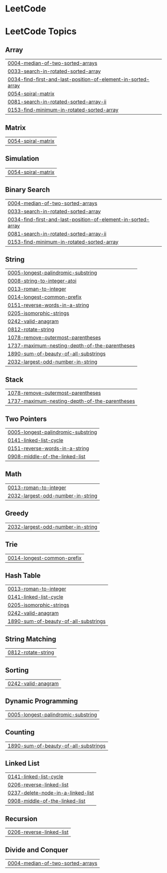# LeetCode
<!---LeetCode Topics Start-->
# LeetCode Topics
## Array
|  |
| ------- |
| [0004-median-of-two-sorted-arrays](https://github.com/Vishalpatel78/LeetCode/tree/master/0004-median-of-two-sorted-arrays) |
| [0033-search-in-rotated-sorted-array](https://github.com/Vishalpatel78/LeetCode/tree/master/0033-search-in-rotated-sorted-array) |
| [0034-find-first-and-last-position-of-element-in-sorted-array](https://github.com/Vishalpatel78/LeetCode/tree/master/0034-find-first-and-last-position-of-element-in-sorted-array) |
| [0054-spiral-matrix](https://github.com/Vishalpatel78/LeetCode/tree/master/0054-spiral-matrix) |
| [0081-search-in-rotated-sorted-array-ii](https://github.com/Vishalpatel78/LeetCode/tree/master/0081-search-in-rotated-sorted-array-ii) |
| [0153-find-minimum-in-rotated-sorted-array](https://github.com/Vishalpatel78/LeetCode/tree/master/0153-find-minimum-in-rotated-sorted-array) |
## Matrix
|  |
| ------- |
| [0054-spiral-matrix](https://github.com/Vishalpatel78/LeetCode/tree/master/0054-spiral-matrix) |
## Simulation
|  |
| ------- |
| [0054-spiral-matrix](https://github.com/Vishalpatel78/LeetCode/tree/master/0054-spiral-matrix) |
## Binary Search
|  |
| ------- |
| [0004-median-of-two-sorted-arrays](https://github.com/Vishalpatel78/LeetCode/tree/master/0004-median-of-two-sorted-arrays) |
| [0033-search-in-rotated-sorted-array](https://github.com/Vishalpatel78/LeetCode/tree/master/0033-search-in-rotated-sorted-array) |
| [0034-find-first-and-last-position-of-element-in-sorted-array](https://github.com/Vishalpatel78/LeetCode/tree/master/0034-find-first-and-last-position-of-element-in-sorted-array) |
| [0081-search-in-rotated-sorted-array-ii](https://github.com/Vishalpatel78/LeetCode/tree/master/0081-search-in-rotated-sorted-array-ii) |
| [0153-find-minimum-in-rotated-sorted-array](https://github.com/Vishalpatel78/LeetCode/tree/master/0153-find-minimum-in-rotated-sorted-array) |
## String
|  |
| ------- |
| [0005-longest-palindromic-substring](https://github.com/Vishalpatel78/LeetCode/tree/master/0005-longest-palindromic-substring) |
| [0008-string-to-integer-atoi](https://github.com/Vishalpatel78/LeetCode/tree/master/0008-string-to-integer-atoi) |
| [0013-roman-to-integer](https://github.com/Vishalpatel78/LeetCode/tree/master/0013-roman-to-integer) |
| [0014-longest-common-prefix](https://github.com/Vishalpatel78/LeetCode/tree/master/0014-longest-common-prefix) |
| [0151-reverse-words-in-a-string](https://github.com/Vishalpatel78/LeetCode/tree/master/0151-reverse-words-in-a-string) |
| [0205-isomorphic-strings](https://github.com/Vishalpatel78/LeetCode/tree/master/0205-isomorphic-strings) |
| [0242-valid-anagram](https://github.com/Vishalpatel78/LeetCode/tree/master/0242-valid-anagram) |
| [0812-rotate-string](https://github.com/Vishalpatel78/LeetCode/tree/master/0812-rotate-string) |
| [1078-remove-outermost-parentheses](https://github.com/Vishalpatel78/LeetCode/tree/master/1078-remove-outermost-parentheses) |
| [1737-maximum-nesting-depth-of-the-parentheses](https://github.com/Vishalpatel78/LeetCode/tree/master/1737-maximum-nesting-depth-of-the-parentheses) |
| [1890-sum-of-beauty-of-all-substrings](https://github.com/Vishalpatel78/LeetCode/tree/master/1890-sum-of-beauty-of-all-substrings) |
| [2032-largest-odd-number-in-string](https://github.com/Vishalpatel78/LeetCode/tree/master/2032-largest-odd-number-in-string) |
## Stack
|  |
| ------- |
| [1078-remove-outermost-parentheses](https://github.com/Vishalpatel78/LeetCode/tree/master/1078-remove-outermost-parentheses) |
| [1737-maximum-nesting-depth-of-the-parentheses](https://github.com/Vishalpatel78/LeetCode/tree/master/1737-maximum-nesting-depth-of-the-parentheses) |
## Two Pointers
|  |
| ------- |
| [0005-longest-palindromic-substring](https://github.com/Vishalpatel78/LeetCode/tree/master/0005-longest-palindromic-substring) |
| [0141-linked-list-cycle](https://github.com/Vishalpatel78/LeetCode/tree/master/0141-linked-list-cycle) |
| [0151-reverse-words-in-a-string](https://github.com/Vishalpatel78/LeetCode/tree/master/0151-reverse-words-in-a-string) |
| [0908-middle-of-the-linked-list](https://github.com/Vishalpatel78/LeetCode/tree/master/0908-middle-of-the-linked-list) |
## Math
|  |
| ------- |
| [0013-roman-to-integer](https://github.com/Vishalpatel78/LeetCode/tree/master/0013-roman-to-integer) |
| [2032-largest-odd-number-in-string](https://github.com/Vishalpatel78/LeetCode/tree/master/2032-largest-odd-number-in-string) |
## Greedy
|  |
| ------- |
| [2032-largest-odd-number-in-string](https://github.com/Vishalpatel78/LeetCode/tree/master/2032-largest-odd-number-in-string) |
## Trie
|  |
| ------- |
| [0014-longest-common-prefix](https://github.com/Vishalpatel78/LeetCode/tree/master/0014-longest-common-prefix) |
## Hash Table
|  |
| ------- |
| [0013-roman-to-integer](https://github.com/Vishalpatel78/LeetCode/tree/master/0013-roman-to-integer) |
| [0141-linked-list-cycle](https://github.com/Vishalpatel78/LeetCode/tree/master/0141-linked-list-cycle) |
| [0205-isomorphic-strings](https://github.com/Vishalpatel78/LeetCode/tree/master/0205-isomorphic-strings) |
| [0242-valid-anagram](https://github.com/Vishalpatel78/LeetCode/tree/master/0242-valid-anagram) |
| [1890-sum-of-beauty-of-all-substrings](https://github.com/Vishalpatel78/LeetCode/tree/master/1890-sum-of-beauty-of-all-substrings) |
## String Matching
|  |
| ------- |
| [0812-rotate-string](https://github.com/Vishalpatel78/LeetCode/tree/master/0812-rotate-string) |
## Sorting
|  |
| ------- |
| [0242-valid-anagram](https://github.com/Vishalpatel78/LeetCode/tree/master/0242-valid-anagram) |
## Dynamic Programming
|  |
| ------- |
| [0005-longest-palindromic-substring](https://github.com/Vishalpatel78/LeetCode/tree/master/0005-longest-palindromic-substring) |
## Counting
|  |
| ------- |
| [1890-sum-of-beauty-of-all-substrings](https://github.com/Vishalpatel78/LeetCode/tree/master/1890-sum-of-beauty-of-all-substrings) |
## Linked List
|  |
| ------- |
| [0141-linked-list-cycle](https://github.com/Vishalpatel78/LeetCode/tree/master/0141-linked-list-cycle) |
| [0206-reverse-linked-list](https://github.com/Vishalpatel78/LeetCode/tree/master/0206-reverse-linked-list) |
| [0237-delete-node-in-a-linked-list](https://github.com/Vishalpatel78/LeetCode/tree/master/0237-delete-node-in-a-linked-list) |
| [0908-middle-of-the-linked-list](https://github.com/Vishalpatel78/LeetCode/tree/master/0908-middle-of-the-linked-list) |
## Recursion
|  |
| ------- |
| [0206-reverse-linked-list](https://github.com/Vishalpatel78/LeetCode/tree/master/0206-reverse-linked-list) |
## Divide and Conquer
|  |
| ------- |
| [0004-median-of-two-sorted-arrays](https://github.com/Vishalpatel78/LeetCode/tree/master/0004-median-of-two-sorted-arrays) |
<!---LeetCode Topics End-->